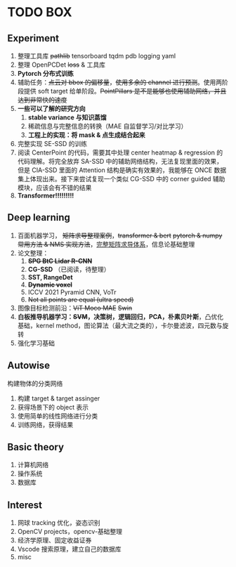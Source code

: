 # TODO BOX

## Experiment

1. 整理工具库 ~~pathlib~~ tensorboard tqdm pdb logging yaml
2. 整理 OpenPCDet ~~loss~~ & 工具库
3. **Pytorch 分布式训练**
4. 辅助任务：~~点云对 bbox 的偏移量~~，~~使用多余的 channel 进行预测~~。使用两阶段提供 soft target 给单阶段。~~PointPillars 是不是能够也使用辅助网络，并且达到非常快的速度~~
5. **一些可以了解的研究方向**
   1. **stable variance 与知识蒸馏**
   2. 稀疏信息与完整信息的转换（MAE 自监督学习/对比学习）
   3. **工程上的实现：将 mask & 点生成结合起来**
6. 完整实现 SE-SSD 的训练
7. 阅读 CenterPoint 的代码，需要其中处理 center heatmap & regression 的代码理解。将完全放弃 SA-SSD 中的辅助网络结构，无法复现里面的效果，但是 CIA-SSD 里面的 Attention 结构是确实有效果的，我能够在 ONCE 数据集上体现出来。接下来尝试复现一个类似 CG-SSD 中的 corner guided 辅助模块，应该会有不错的结果
8. **Transformer!!!!!!!!!**

## Deep learning

1. 百面机器学习， ~~矩阵求导整理案例~~，~~transformer & bert~~ ~~pytorch & numpy 常用方法 & NMS 实现方法~~，[完整矩阵求导体系](https://zhuanlan.zhihu.com/p/24709748)，信息论基础整理
2. 论文整理：
   1. ~~**SPG BtC Lidar R-CNN**~~
   2. **CG-SSD** （已阅读，待整理）
   3. **SST, RangeDet**
   4. ~~**Dynamic voxel**~~
   5. ICCV 2021 Pyramid CNN, VoTr
   3. ~~Not all points are equal (ultra speed)~~
3. 图像目标检测前沿：~~ViT Moco MAE~~ ~~Swin~~
4. **白板推导机器学习：~~SVM~~，决策树，逻辑回归，PCA，朴素贝叶斯**，凸优化基础，kernel method，图论算法（最大流之类的），卡尔曼滤波，四元数与旋转
5. 强化学习基础

## Autowise

构建物体的分类网络

1. 构建 target & target assinger
2. 获得场景下的 object 表示
3. 使用简单的线性网络进行分类
4. 训练网络，获得结果

## Basic theory

1. 计算机网络
2. 操作系统
3. 数据库

## Interest

1. 网球 tracking 优化，姿态识别
2. OpenCV projects，opencv-基础整理
3. 经济学原理、固定收益证券
3. Vscode 搜索原理，建立自己的数据库
3. misc

